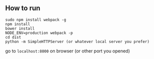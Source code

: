 ## How to run

```
sudo npm install webpack -g
npm install
bower install
NODE_ENV=production webpack -p
cd dist
python -m SimpleHTTPServer (or whatever local server you prefer)
```

go to `localhost:8000` on browser (or other port you opened)
